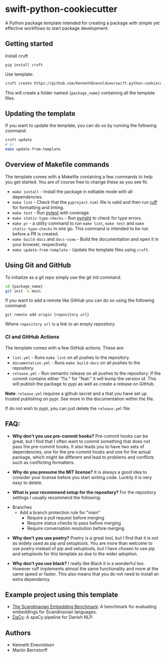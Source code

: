# swift-python-cookiecutter
A Python package template intended for creating a package with simple yet effective workflows to start package development.

## Getting started

Install cruft
```
pip install cruft
```

Use template:
```bash
cruft create https://github.com/KennethEnevoldsen/swift-python-cookiecutter
```
This will create a folder named `{package_name}` containing all the template files.

## Updating the template
If you want to update the template, you can do so by running the following command:
```bash
cruft update
# or
make update-from-template
```

## Overview of Makefile commands
The template comes with a Makefile containing a few commands to help you get started. You are of course free to change these as you see fit.

- `make install` - Install the package in editable mode with all dependencies.
- `make lint` - Check that the `pyproject.toml` file is valid and then run [ruff] for formatting and linting.
- `make test` - Run [pytest] with coverage.
- `make static-type-checks` - Run [pyright] to check for type errors.
- `make pr` - a utility command to run `make lint`, `make test` and `make static-type-checks` in one go. This command is intended to be run before a PR is created.
- `make build-docs` and `docs-view` - Build the documentation and open it in your browser, respectively.
- `make update-from-template` - Update the template files using `cruft`.

## Using Git and GitHub
To initialize as a git repo simply use the git init command.
```bash
cd {package_name}
git init -b main
```

If you want to add a remote like GitHub you can do so using the following command:
```
git remote add origin {repository url}
```

Where `repository url` is a link to an empty repository.

### CI and GitHub Actions

The template comes with a few GitHub actions. These are:

* `lint.yml` - Runs `make lint` on all pushes to the repository.
* `documentation.yml` - Runs `make build-docs` on all pushes to the repository.
* `release.yml` - Run semantic release on all pushes to the repository. If the commit contains either "fix:" for "feat:" it will bump the version id.
This will publish the package to pypi as well as create a release on GitHub.

**Note**:  `release.yml` requires a github secret and a that you have set up trusted publishing on pypi. See more in the documentation within the file.

If do not wish to pypi, you can just delete the `release.yml` file.


## FAQ:

- **Why don't you use pre-commit hooks?**
Pre-commit hooks can be great, but I find that I often want to commit something that does not pass the pre-commit hooks.
It also leads you to have two sets of dependencies, one for the pre-commit hooks and one for the actual package, which might be different and lead to problems and conflicts such as conflicting formatters.

- **Why do you presume the MIT license?**
It is always a good idea to consider your license before you start writing code. Luckily it is very easy to delete.

- **What is your recommend setup for the repository?**
For the repository settings I usually recommend the following:
 * Branches
   * Add a branch protection rule for "main"
     * Require a pull request before merging
     * Require status checks to pass before merging
     * Require conversation resolution before merging

- **Why don't you use poetry?**
Poetry is a great tool, but I find that it is not as widely used as pip and setuptools.
You are more than welcome to use poetry instead of pip and setuptools, but I have chosen to use pip and setuptools for this template as due to
the wider adoption.

- **Why don't you use black?**
I really like Black it is a wonderful too. However ruff implements almost the same functionality and more at the same speed or faster.
This also means that you do not need to install an extra dependency.


## Example project using this template

- [The Scandinavian Embedding Benchmark](https://github.com/KennethEnevoldsen/Scandinavian-Embedding-Benchmark): A benchmark for evaluating embeddings for Scandinavian languages.
- [DaCy](https://github.com/centre-for-humanities-computing/DaCy): A spaCy pipeline for Danish NLP.

## Authors
- Kenneth Enevoldsen
- Martin Bernstorff


[ruff]: https://docs.astral.sh/ruff/
[pytest]: https://docs.pytest.org/en/7.4.x/
[pyright]: https://github.com/microsoft/pyright
